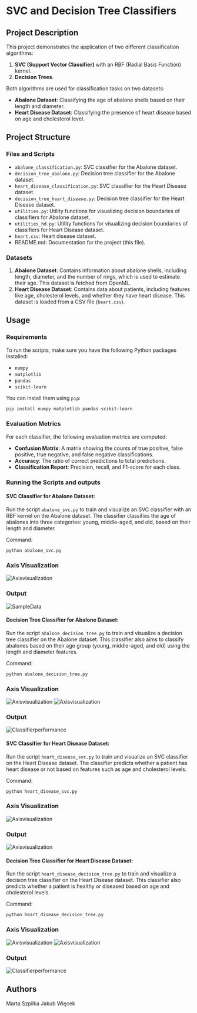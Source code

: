 # SVC and Decision Tree Classifiers

## Project Description

This project demonstrates the application of two different classification algorithms:
1. **SVC (Support Vector Classifier)** with an RBF (Radial Basis Function) kernel.
2. **Decision Trees**.

Both algorithms are used for classification tasks on two datasets:
- **Abalone Dataset**: Classifying the age of abalone shells based on their length and diameter.
- **Heart Disease Dataset**: Classifying the presence of heart disease based on age and cholesterol level.

## Project Structure

### Files and Scripts

- `abalone_classification.py`: SVC classifier for the Abalone dataset.
- `decision_tree_abalone.py`: Decision tree classifier for the Abalone dataset.
- `heart_disease_classification.py`: SVC classifier for the Heart Disease dataset.
- `decision_tree_heart_disease.py`: Decision tree classifier for the Heart Disease dataset.
- `utilities.py`: Utility functions for visualizing decision boundaries of classifiers for Abalone dataset.
- `utilities_hd.py`: Utility functions for visualizing decision boundaries of classifiers for Heart Disease dataset.
- `heart.csv`: Heart disease dataset.
- README.md: Documentation for the project (this file).

### Datasets

1. **Abalone Dataset**: Contains information about abalone shells, including length, diameter, and the number of rings, which is used to estimate their age. This dataset is fetched from OpenML.
2. **Heart Disease Dataset**: Contains data about patients, including features like age, cholesterol levels, and whether they have heart disease. This dataset is loaded from a CSV file (`heart.csv`).

## Usage

### Requirements

To run the scripts, make sure you have the following Python packages installed:

- `numpy`
- `matplotlib`
- `pandas`
- `scikit-learn`

You can install them using `pip`:

```bash
pip install numpy matplotlib pandas scikit-learn
```
### Evaluation Metrics

For each classifier, the following evaluation metrics are computed:

- **Confusion Matrix**: A matrix showing the counts of true positive, false positive, true negative, and false negative classifications.
- **Accuracy**: The ratio of correct predictions to total predictions.
- **Classification Report**: Precision, recall, and F1-score for each class.
  
### Running the Scripts and outputs

#### SVC Classifier for Abalone Dataset:

Run the script `abalone_svc.py` to train and visualize an SVC classifier with an RBF kernel on the Abalone dataset. The classifier classifies the age of abalones into three categories: young, middle-aged, and old, based on their length and diameter.

Command:
```
python abalone_svc.py
```
### Axis Visualization
![Axisvisualization](images/abalone_svc.png)
### Output
![SampleData](images/abalone_svc1.png)

#### Decision Tree Classifier for Abalone Dataset:

Run the script `abalone_decision_tree.py` to train and visualize a decision tree classifier on the Abalone dataset. This classifier also aims to classify abalones based on their age group (young, middle-aged, and old) using the length and diameter features.

Command:
```
python abalone_decision_tree.py
```

### Axis Visualization
![Axisvisualization](images/abalone_t1.png)
![Axisvisualization](images/abalone_t.png)

### Output
![Classifierperformance](images/abalone_t2.png)

#### SVC Classifier for Heart Disease Dataset:

Run the script `heart_disease_svc.py` to train and visualize an SVC classifier on the Heart Disease dataset. The classifier predicts whether a patient has heart disease or not based on features such as age and cholesterol levels.

Command:
```
python heart_disease_svc.py
```

### Axis Visualization 
![Axisvisualization](images/hd_svc1.png)

### Output
![Axisvisualization](images/hd_svc.png)

#### Decision Tree Classifier for Heart Disease Dataset:

Run the script `heart_disease_decision_tree.py` to train and visualize a decision tree classifier on the Heart Disease dataset. This classifier also predicts whether a patient is healthy or diseased based on age and cholesterol levels.

Command:
```
python heart_disease_decision_tree.py
```

### Axis Visualization 
![Axisvisualization](images/hd_t2.png)
![Axisvisualization](images/hd_t.png)

### Output
![Classifierperformance](images/hd_t1.png)

## Authors

Marta Szpilka
Jakub Więcek
